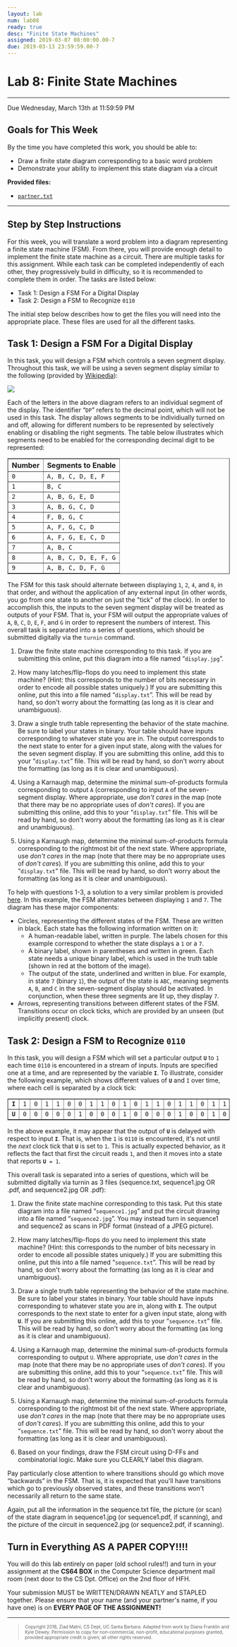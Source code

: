```yaml
---
layout: lab
num: lab08
ready: true
desc: "Finite State Machines"
assigned: 2019-03-07 08:00:00.00-7
due: 2019-03-13 23:59:59.00-7
---
```

<h1>Lab 8: Finite State Machines</h1>
<hr>
<p>Due Wednesday, March 13th at 11:59:59 PM</p>

<h2>Goals for This Week</h2>
<p>By the time you have completed this work, you should be able to:</p>
<ul>
  <li>Draw a finite state diagram corresponding to a basic word problem</li>
  <li>Demonstrate your ability to implement this state diagram via a circuit</li>
</ul>

<b>Provided files:</b>
<ul>
  <li><a href="{{'/lab/lab08/partner.txt' | relative_url }}"><code>partner.txt</code></a></li>
</ul>

<!-- DOCUMENTATION -->

<hr>
<h2>Step by Step Instructions</h2>
<p>
  For this week, you will translate a word problem into a diagram representing a finite state machine (FSM).
  From there, you will provide enough detail to implement the finite state machine as a circuit.
  There are multiple tasks for this assignment.
  While each task can be completed independently of each other, they progressively build in difficulty, so it is recommended to complete them in order.
  The tasks are listed below:
</p>

<ul>
  <li>Task 1: Design a FSM For a Digital Display</li>
  <li>Task 2: Design a FSM to Recognize <code>0110</code></li>
</ul>

<p>
  The initial step below describes how to get the files you will need into the appropriate place.
  These files are used for all the different tasks.
</p>

<h2>Task 1: Design a FSM For a Digital Display</h2>
<p>
  In this task, you will design a FSM which controls a seven segment display.
  Throughout this task, we will be using a seven segment display similar to the following (provided by <a href="https://en.wikipedia.org/wiki/Seven-segment_display">Wikipedia</a>):
</p>
<img src="7_segment_display.png">
<p>
  Each of the letters in the above diagram refers to an individual segment of the display.
  The identifier &ldquo;<code>DP</code>&rdquo; refers to the decimal point, which will not be used in this task.
  The display allows segments to be individiually turned on and off, allowing for different numbers to be represented by selectively enabling or disabling the right segments.
  The table below illustrates which segments need to be enabled for the corresponding decimal digit to be represented:
</p>
<table border="1">
  <tr>
    <th>Number</th>
    <th>Segments to Enable</th>
  </tr>
  <tr>
    <td><code>0</code></td>
    <td><code>A, B, C, D, E, F</code></td>
  </tr>
  <tr>
    <td><code>1</code></td>
    <td><code>B, C</code></td>
  </tr>
  <tr>
    <td><code>2</code></td>
    <td><code>A, B, G, E, D</code></td>
  </tr>
  <tr>
    <td><code>3</code></td>
    <td><code>A, B, G, C, D</code></td>
  </tr>
  <tr>
    <td><code>4</code></td>
    <td><code>F, B, G, C</code></td>
  </tr>
  <tr>
    <td><code>5</code></td>
    <td><code>A, F, G, C, D</code></td>
  </tr>
  <tr>
    <td><code>6</code></td>
    <td><code>A, F, G, E, C, D</code></td>
  </tr>
  <tr>
    <td><code>7</code></td>
    <td><code>A, B, C</code></td>
  </tr>
  <tr>
    <td><code>8</code></td>
    <td><code>A, B, C, D, E, F, G</code></td>
  </tr>
  <tr>
    <td><code>9</code></td>
    <td><code>A, B, C, D, F, G</code></td>
  </tr>
</table>

<p>
  The FSM for this task should alternate between displaying <code>1</code>, <code>2</code>, <code>4</code>, and <code>8</code>, in that order, and without the application of any external input (in other words, you go from one state to another on just the "tick" of the clock).
  In order to accomplish this, the inputs to the seven segment display will be treated as outputs of your FSM.
  That is, your FSM will output the appropriate values of <code>A</code>, <code>B</code>, <code>C</code>, <code>D</code>, <code>E</code>, <code>F</code>, and <code>G</code> in order to represent the numbers of interest.
  This overall task is separated into a series of questions, which should be submitted digitally via the <code>turnin</code> command.
</p>
<ol>
  <li>
    <p>
      Draw the finite state machine corresponding to this task.
      If you are submitting this online, put this diagram into a file named &ldquo;<code>display.jpg</code>&rdquo;.
    </p>
  </li>
  <li>
    <p>
      How many latches/flip-flops do you need to implement this state machine?
      (Hint: this corresponds to the number of bits necessary in order to encode all possible states uniquely.)
      If you are submitting this online, put this into a file named &ldquo;<code>display.txt</code>&rdquo;.
      This will be read by hand, so don't worry about the formatting (as long as it is clear and unambiguous).
    </p>
  </li>
  <li>
    <p>
      Draw a single truth table representing the behavior of the state machine.
      Be sure to label your states in binary.
      Your table should have inputs corresponding to whatever state you are in.
      The output corresponds to the next state to enter for a given input state, along with the values for the seven segment display.
      If you are submitting this online, add this to your &ldquo;<code>display.txt</code>&rdquo; file.
      This will be read by hand, so don't worry about the formatting (as long as it is clear and unambiguous).
    </p>
  </li>
  <li>
    <p>
      Using a Karnaugh map, determine the minimal sum-of-products formula corresponding to output <code>A</code> (corresponding to input <code>A</code> of the seven-segment display.
      Where appropriate, use <i>don't cares</i> in the map (note that there may be no appropriate uses of <i>don't cares</i>).
      If you are submitting this online, add this to your &ldquo;<code>display.txt</code>&rdquo; file.
      This will be read by hand, so don't worry about the formatting (as long as it is clear and unambiguous).
    </p>
  </li>
  <li>
    <p>
      Using a Karnaugh map, determine the minimal sum-of-products formula corresponding to the rightmost bit of the next state.
      Where appropriate, use <i>don't cares</i> in the map (note that there may be no appropriate uses of <i>don't cares</i>).
      If you are submitting this online, add this to your &ldquo;<code>display.txt</code>&rdquo; file.
      This will be read by hand, so don't worry about the formatting (as long as it is clear and unambiguous).
    </p>
  </li>
</ol>

<p>
  To help with questions 1-3, a solution to a very similar problem is provided <a href="{{'/lab/lab08/display_example.jpg' | relative_url }}">here</a>.
  In this example, the FSM alternates between displaying <code>1</code> and <code>7</code>.
  The diagram has these major components:
</p>
<ul>
  <li>
    Circles, representing the different states of the FSM.
    These are written in black.
    Each state has the following information written on it:
    <ul>
      <li>
        A human-readable label, written in purple.
        The labels chosen for this example correspond to whether the state displays a <code>1</code> or a <code>7</code>.
      </li>
      <li>
        A binary label, shown in parentheses and written in green.
        Each state needs a unique binary label, which is used in the truth table (shown in red at the bottom of the image).
      </li>
      <li>
        The output of the state, underlined and written in blue.
        For example, in state <code>7</code> (binary <code>1</code>), the output of the state is <code>ABC</code>, meaning segments <code>A</code>, <code>B</code>, and <code>C</code> in the seven-segment display should be activated.
        In conjunction, when these three segments are lit up, they display <code>7</code>.
      </li>
    </ul>
  </li>
  <li>
    Arrows, representing transitions between different states of the FSM.
    Transitions occur on clock ticks, which are provided by an unseen (but implicitly present) clock.
  </li>
</ul>

<h2>Task 2: Design a FSM to Recognize <code>0110</code></h2>
<p>
  In this task, you will design a FSM which will set a particular output <code><b>U</b></code> to <code>1</code> each time <code>0110</code> is encountered in a stream of inputs.
  Inputs are specified one at a time, and are represented by the variable <code><b>I</b></code>.
  To illustrate, consider the following example, which shows different values of <code><b>U</b></code> and <code>I</code> over time, where each cell is separated by a clock tick:
</p>
<table border="1">
  <tr>
    <td><code><b>I</b></code></td>
    <td><code>1</code></td>
    <td><code>0</code></td>
    <td><code>1</code></td>
    <td><code>1</code></td>
    <td><code>0</code></td>
    <td><code>0</code></td>
    <td><code>1</code></td>
    <td><code>1</code></td>
    <td><code>0</code></td>
    <td><code>1</code></td>
    <td><code>0</code></td>
    <td><code>1</code></td>
    <td><code>1</code></td>
    <td><code>0</code></td>
    <td><code>1</code></td>
    <td><code>1</code></td>
    <td><code>0</code></td>
    <td><code>1</code></td>
    <td><code>1</code></td>
    <td><code>0</code></td>
    <td><code>1</code></td>
  </tr>
  <tr>
    <td><code><b>U</b></code></td>
    <td><code>0</code></td>
    <td><code>0</code></td>
    <td><code>0</code></td>
    <td><code>0</code></td>
    <td><code>0</code></td>
    <td><code>1</code></td>
    <td><code>0</code></td>
    <td><code>0</code></td>
    <td><code>0</code></td>
    <td><code>1</code></td>
    <td><code>0</code></td>
    <td><code>0</code></td>
    <td><code>0</code></td>
    <td><code>0</code></td>
    <td><code>1</code></td>
    <td><code>0</code></td>
    <td><code>0</code></td>
    <td><code>1</code></td>
    <td><code>0</code></td>
    <td><code>0</code></td>
    <td><code>1</code></td>
  </tr>
</table>

<p>
  In the above example, it may appear that the output of <code><b>U</b></code> is delayed with respect to input <code><b>I</b></code>.
  That is, when the <code>1</code> is <code>0110</code> is encountered, it's not until the <i>next</i> clock tick that <code><b>U</b></code> is set to <code>1</code>.
  This is actually expected behavior, as it reflects the fact that first the circuit reads <code>1</code>, and then it moves into a state that reports <code><b>U</b> = 1</code>.
</p>

<p>This overall task is separated into a series of questions, which will be submitted digitally via turnin as 3 files (sequence.txt, sequence1.jpg OR .pdf, and sequence2.jpg OR .pdf):
</p>
<ol>
  <li>
    <p>
      Draw the finite state machine corresponding to this task.
      Put this state diagram into a file named &ldquo;<code>sequence1.jpg</code>&rdquo; and put the circuit drawing into a file named &ldquo;<code>sequence2.jpg</code>&rdquo;. You may instead turn in sequence1 and sequence2 as scans in PDF format (instead of a JPEG picture).
    </p>
  </li>
  <li>
    <p>
      How many latches/flip-flops do you need to implement this state machine?
      (Hint: this corresponds to the number of bits necessary in order to encode all possible states uniquely.)
      If you are submitting this online, put this into a file named &ldquo;<code>sequence.txt</code>&rdquo;.
      This will be read by hand, so don't worry about the formatting (as long as it is clear and unambiguous).
    </p>
  </li>
  <li>
    <p>
      Draw a single truth table representing the behavior of the state machine.
      Be sure to label your states in binary.
      Your table should have inputs corresponding to whatever state you are in, along with <code><b>I</b></code>.
      The output corresponds to the next state to enter for a given input state, along with <code><b>U</b></code>.
      If you are submitting this online, add this to your &ldquo;<code>sequence.txt</code>&rdquo; file.
      This will be read by hand, so don't worry about the formatting (as long as it is clear and unambiguous).
    </p>
  </li>
  <li>
    <p>
      Using a Karnaugh map, determine the minimal sum-of-products formula corresponding to output <code>U</code>.
      Where appropriate, use <i>don't cares</i> in the map (note that there may be no appropriate uses of <i>don't cares</i>).
      If you are submitting this online, add this to your &ldquo;<code>sequence.txt</code>&rdquo; file.
      This will be read by hand, so don't worry about the formatting (as long as it is clear and unambiguous).
    </p>
  </li>
  <li>
    <p>
      Using a Karnaugh map, determine the minimal sum-of-products formula corresponding to the rightmost bit of the next state.
      Where appropriate, use <i>don't cares</i> in the map (note that there may be no appropriate uses of <i>don't cares</i>).
      If you are submitting this online, add this to your &ldquo;<code>sequence.txt</code>&rdquo; file.
      This will be read by hand, so don't worry about the formatting (as long as it is clear and unambiguous).
    </p>
  </li>
  <li>
    <p>
      Based on your findings, draw the FSM circuit using D-FFs and combinatorial logic. Make sure you CLEARLY label this diagram.
    </p>
  </li>
</ol>

<p>
  Pay particularly close attention to where transitions should go which move &ldquo;backwards&rdquo; in the FSM.
  That is, it is expected that you'll have transitions which go to previously observed states, and these transitions won't necessarily all return to the same state.
</p>
<p>
  Again, put all the information in the sequence.txt file, the picture (or scan) of the state diagram in sequence1.jpg (or sequence1.pdf, if scanning), and the picture of the circuit in sequence2.jpg (or sequence2.pdf, if scanning).
</p>

<h2>Turn in Everything AS A PAPER COPY!!!!</h2>
<p>
You will do this lab entirely on paper (old school rules!!) and turn in your assignment at the <b>CS64 BOX</b> in the Computer Science department mail room (next door to the CS Dpt. Office) on the 2nd floor of HFH.
</p>
<p>
Your submission MUST be WRITTEN/DRAWN NEATLY and STAPLED together. Please ensure that your name (and your partner's name, if you have one) is on <b>EVERY PAGE OF THE ASSIGNMENT!</b>
</p>

<hr>
<blockquote>
  <p><font size="1">
  Copyright 2018, Ziad Matni, CS Dept, UC Santa Barbara. Adapted from work by Diana Franklin and Kyle Dewey. Permission to copy for non-commercial, non-profit, educational purposes granted, provided appropriate credit is given;  all other rights reserved.
  </font></p>
</blockquote>
